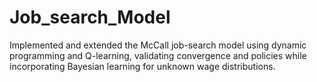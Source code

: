 # Job_search_Model
Implemented and extended the McCall job-search model using dynamic programming and Q-learning, validating convergence and policies while incorporating Bayesian learning for unknown wage distributions.
